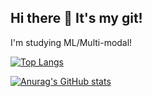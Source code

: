 ## Hi there 👋 It's my git!

I'm studying ML/Multi-modal!
<!--
**tjwjddn980117/tjwjddn980117** is a ✨ _special_ ✨ repository because its `README.md` (this file) appears on your GitHub profile.

Here are some ideas to get you started:

- 🔭 I’m currently working on Korea-Army
- 🌱 I’m currently learning ML/Multi-Modal
- 👯 I’m looking to collaborate on ...
- 🤔 I’m looking for help with ...
- 💬 Ask me about ...
- 📫 How to reach me: ...
- 😄 Pronouns: ...
- ⚡ Fun fact: ...
-->

[![Top Langs](https://github-readme-stats.vercel.app/api/top-langs/?username=tjwjddn980117)](https://github.com/anuraghazra/github-readme-stats)

[![Anurag's GitHub stats](https://github-readme-stats.vercel.app/api?username=tjwjddn980117)](https://github.com/anuraghazra/github-readme-stats)
